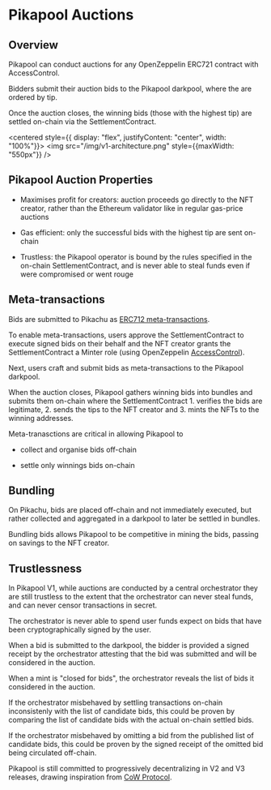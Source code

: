 # Pikapool Auctions

## Overview

Pikapool can conduct auctions for any OpenZeppelin ERC721 contract with AccessControl.

Bidders submit their auction bids to the Pikapool darkpool, where the are ordered by tip.

Once the auction closes, the winning bids (those with the highest tip) are settled on-chain via the SettlementContract.

<centered style={{ display: "flex", justifyContent: "center", width: "100%"}}>
  <img src="/img/v1-architecture.png" style={{maxWidth: "550px"}} />
</centered>

## Pikapool Auction Properties

- Maximises profit for creators: auction proceeds go directly to the NFT creator, rather than the Ethereum validator like in regular gas-price auctions

- Gas efficient: only the successful bids with the highest tip are sent on-chain

- Trustless: the Pikapool operator is bound by the rules specified in the on-chain SettlementContract, and is never able to steal funds even if were compromised or went rouge

## Meta-transactions

Bids are submitted to Pikachu as [ERC712 meta-transactions](https://medium.com/metamask/eip712-is-coming-what-to-expect-and-how-to-use-it-bb92fd1a7a26).

To enable meta-transactions, users approve the SettlementContract to execute signed bids on their behalf and the NFT creator grants the SettlementContract a Minter role (using OpenZeppelin [AccessControl](https://docs.openzeppelin.com/contracts/4.x/api/access#AccessControl)).

Next, users craft and submit bids as meta-transactions to the Pikapool darkpool.

When the auction closes, Pikapool gathers winning bids into bundles and submits them on-chain where the SettlementContract 1. verifies the bids are legitimate, 2. sends the tips to the NFT creator and 3. mints the NFTs to the winning addresses.

Meta-tranasctions are critical in allowing Pikapool to

- collect and organise bids off-chain

- settle only winnings bids on-chain

## Bundling

On Pikachu, bids are placed off-chain and not immediately executed, but rather collected and aggregated in a darkpool to later be settled in bundles.

Bundling bids allows Pikapool to be competitive in mining the bids, passing on savings to the NFT creator.

## Trustlessness

In Pikapool V1, while auctions are conducted by a central orchestrator they are still trustless to the extent that the orchestrator can never steal funds, and can never censor transactions in secret.

The orchestrator is never able to spend user funds expect on bids that have been cryptographically signed by the user.

When a bid is submitted to the darkpool, the bidder is provided a signed receipt by the orchestrator attesting that the bid was submitted and will be considered in the auction.

When a mint is "closed for bids", the orchestrator reveals the list of bids it considered in the auction.

If the orchestrator misbehaved by settling transactions on-chain inconsistenly with the list of candidate bids, this could be proven by comparing the list of candidate bids with the actual on-chain settled bids.

If the orchestrator misbehaved by omitting a bid from the published list of candidate bids, this could be proven by the signed receipt of the omitted bid being circulated off-chain.

Pikapool is still committed to progressively decentralizing in V2 and V3 releases, drawing inspiration from [CoW Protocol](https://docs.cow.fi/overview/road-to-decentralization).
